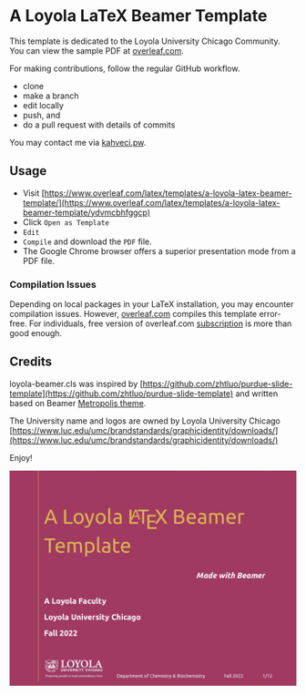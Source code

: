 # A Loyola LaTeX Beamer Template

This template is dedicated to the Loyola University Chicago Community. You can view the sample PDF at [overleaf.com](https://www.overleaf.com/latex/templates/a-loyola-latex-beamer-template/ydvmcbhfggcp.pdf). 

For making contributions, follow the regular GitHub workflow.  

* clone
* make a branch
* edit locally
* push, and 
* do a pull request with details of commits

You may contact me via [kahveci.pw](https://kahveci.pw/contact).

## Usage

* Visit [https://www.overleaf.com/latex/templates/a-loyola-latex-beamer-template/](https://www.overleaf.com/latex/templates/a-loyola-latex-beamer-template/ydvmcbhfggcp)
* Click `Open as Template`
* `Edit`
* `Compile` and download the `PDF` file.
* The Google Chrome browser offers a superior presentation mode from a PDF file.  

### Compilation Issues

Depending on local packages in your LaTeX installation, you may encounter compilation issues. However, [overleaf.com](https://www.overleaf.com/) compiles this template error-free. For individuals, free version of overleaf.com [subscription](https://www.overleaf.com/user/subscription/plans) is more than good enough.

## Credits

loyola-beamer.cls was inspired by [https://github.com/zhtluo/purdue-slide-template](https://github.com/zhtluo/purdue-slide-template) and written based on Beamer [Metropolis theme](https://ctan.org/pkg/beamertheme-metropolis?lang=en). 

The University name and logos are owned by Loyola University Chicago [https://www.luc.edu/umc/brandstandards/graphicidentity/downloads/](https://www.luc.edu/umc/brandstandards/graphicidentity/downloads/)

Enjoy!

[![](./figures/slide.jpg)](https://www.overleaf.com/latex/templates/a-loyola-latex-beamer-template/ydvmcbhfggcp)